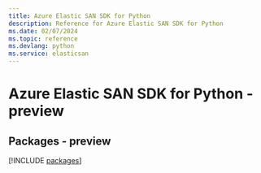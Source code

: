```yaml
---
title: Azure Elastic SAN SDK for Python
description: Reference for Azure Elastic SAN SDK for Python
ms.date: 02/07/2024
ms.topic: reference
ms.devlang: python
ms.service: elasticsan
---
```

# Azure Elastic SAN SDK for Python - preview
## Packages - preview
[!INCLUDE [packages](elastic-san-index.md)]